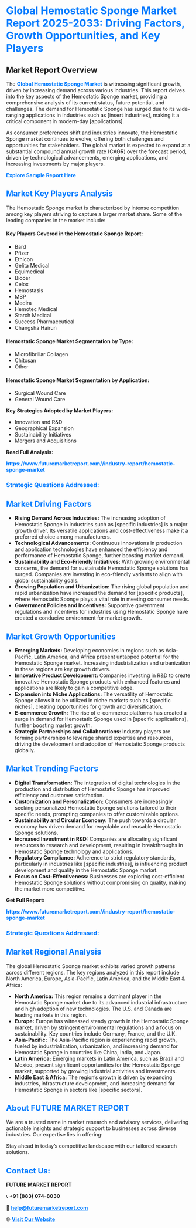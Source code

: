 <h1 style="color: #007BFF;">Global Hemostatic Sponge Market Report 2025-2033: Driving Factors, Growth Opportunities, and Key Players</h1>

<section id="overview">
<h2>Market Report Overview</h2>
<p>The <a href="https://www.futuremarketreport.com//industry-report/hemostatic-sponge-market" style="color: #007BFF; text-decoration: none;"><strong>Global Hemostatic Sponge Market</strong></a> is witnessing significant growth, driven by increasing demand across various industries. This report delves into the key aspects of the Hemostatic Sponge market, providing a comprehensive analysis of its current status, future potential, and challenges. The demand for Hemostatic Sponge has surged due to its wide-ranging applications in industries such as [insert industries], making it a critical component in modern-day [applications].</p>
<p>As consumer preferences shift and industries innovate, the Hemostatic Sponge market continues to evolve, offering both challenges and opportunities for stakeholders. The global market is expected to expand at a substantial compound annual growth rate (CAGR) over the forecast period, driven by technological advancements, emerging applications, and increasing investments by major players.</p>
</section>

<section id="overview">
<p><a href="https://www.futuremarketreport.com//request-sample/reportId=48536" style="color: #007BFF; text-decoration: none;"><strong>Explore Sample Report Here</strong></a></p>
</section>

<section id="key-players">
<h2 style="color: #007BFF;">Market Key Players Analysis</h2>
<p>The Hemostatic Sponge market is characterized by intense competition among key players striving to capture a larger market share. Some of the leading companies in the market include:</p>
<h4>Key Players Covered in the Hemostatic Sponge Report:</h4>
<ul><li>Bard</li><li>Pfizer</li><li>Ethicon</li><li>Gelita Medical</li><li>Equimedical</li><li>Biocer</li><li>Celox</li><li>Hemostasis</li><li>MBP</li><li>Medira</li><li>Hemotec Medical</li><li>Starch Medical</li><li>Success Pharmaceutical</li><li>Changsha Hairun</li></ul>
<h4>Hemostatic Sponge Market Segmentation by Type:</h4>
<ul><li>Microfibrillar Collagen</li><li>Chitosan</li><li>Other</li></ul>

<h4>Hemostatic Sponge Market Segmentation by Application:</h4>
<ul><li>Surgical Wound Care</li><li>General Wound Care</li></ul>
<p><strong>Key Strategies Adopted by Market Players:</strong></p>
<ul>
<li>Innovation and R&D</li>
<li>Geographical Expansion</li>
<li>Sustainability Initiatives</li>
<li>Mergers and Acquisitions</li>
</ul>
</section>

<section>
<p><strong>Read Full Analysis: </strong></p><a href="https://www.futuremarketreport.com//industry-report/hemostatic-sponge-market" style="color: #007BFF; text-decoration: none;"><strong>https://www.futuremarketreport.com//industry-report/hemostatic-sponge-market</strong></a>
<h3 style="color: #007BFF;">Strategic Questions Addressed:</h3>
</section>

<section id="driving-factors">
<h2 style="color: #007BFF;">Market Driving Factors</h2>
<ul>
<li><strong>Rising Demand Across Industries:</strong> The increasing adoption of Hemostatic Sponge in industries such as [specific industries] is a major growth driver. Its versatile applications and cost-effectiveness make it a preferred choice among manufacturers.</li>
<li><strong>Technological Advancements:</strong> Continuous innovations in production and application technologies have enhanced the efficiency and performance of Hemostatic Sponge, further boosting market demand.</li>
<li><strong>Sustainability and Eco-Friendly Initiatives:</strong> With growing environmental concerns, the demand for sustainable Hemostatic Sponge solutions has surged. Companies are investing in eco-friendly variants to align with global sustainability goals.</li>
<li><strong>Growing Population and Urbanization:</strong> The rising global population and rapid urbanization have increased the demand for [specific products], where Hemostatic Sponge plays a vital role in meeting consumer needs.</li>
<li><strong>Government Policies and Incentives:</strong> Supportive government regulations and incentives for industries using Hemostatic Sponge have created a conducive environment for market growth.</li>
</ul>
</section>

<section id="growth-opportunities">
<h2 style="color: #007BFF;">Market Growth Opportunities</h2>
<ul>
<li><strong>Emerging Markets:</strong> Developing economies in regions such as Asia-Pacific, Latin America, and Africa present untapped potential for the Hemostatic Sponge market. Increasing industrialization and urbanization in these regions are key growth drivers.</li>
<li><strong>Innovative Product Development:</strong> Companies investing in R&D to create innovative Hemostatic Sponge products with enhanced features and applications are likely to gain a competitive edge.</li>
<li><strong>Expansion into Niche Applications:</strong> The versatility of Hemostatic Sponge allows it to be utilized in niche markets such as [specific niches], creating opportunities for growth and diversification.</li>
<li><strong>E-commerce Growth:</strong> The rise of e-commerce platforms has created a surge in demand for Hemostatic Sponge used in [specific applications], further boosting market growth.</li>
<li><strong>Strategic Partnerships and Collaborations:</strong> Industry players are forming partnerships to leverage shared expertise and resources, driving the development and adoption of Hemostatic Sponge products globally.</li>
</ul>
</section>

<section id="trending-factors">
<h2 style="color: #007BFF;">Market Trending Factors</h2>
<ul>
<li><strong>Digital Transformation:</strong> The integration of digital technologies in the production and distribution of Hemostatic Sponge has improved efficiency and customer satisfaction.</li>
<li><strong>Customization and Personalization:</strong> Consumers are increasingly seeking personalized Hemostatic Sponge solutions tailored to their specific needs, prompting companies to offer customizable options.</li>
<li><strong>Sustainability and Circular Economy:</strong> The push towards a circular economy has driven demand for recyclable and reusable Hemostatic Sponge solutions.</li>
<li><strong>Increased Investment in R&D:</strong> Companies are allocating significant resources to research and development, resulting in breakthroughs in Hemostatic Sponge technology and applications.</li>
<li><strong>Regulatory Compliance:</strong> Adherence to strict regulatory standards, particularly in industries like [specific industries], is influencing product development and quality in the Hemostatic Sponge market.</li>
<li><strong>Focus on Cost-Effectiveness:</strong> Businesses are exploring cost-efficient Hemostatic Sponge solutions without compromising on quality, making the market more competitive.</li>
</ul>
</section>

<section>
<p><strong>Get Full Report: </strong></p><a href="https://www.futuremarketreport.com//industry-report/hemostatic-sponge-market" style="color: #007BFF; text-decoration: none;"><strong>https://www.futuremarketreport.com//industry-report/hemostatic-sponge-market</strong></a>
<h3 style="color: #007BFF;">Strategic Questions Addressed:</h3>
</section>


<section id="regional-analysis">
<h2 style="color: #007BFF;">Market Regional Analysis</h2>
<p>The global Hemostatic Sponge market exhibits varied growth patterns across different regions. The key regions analyzed in this report include North America, Europe, Asia-Pacific, Latin America, and the Middle East & Africa:</p>
<ul>
<li><strong>North America:</strong> This region remains a dominant player in the Hemostatic Sponge market due to its advanced industrial infrastructure and high adoption of new technologies. The U.S. and Canada are leading markets in this region.</li>
<li><strong>Europe:</strong> Europe has witnessed steady growth in the Hemostatic Sponge market, driven by stringent environmental regulations and a focus on sustainability. Key countries include Germany, France, and the U.K.</li>
<li><strong>Asia-Pacific:</strong> The Asia-Pacific region is experiencing rapid growth, fueled by industrialization, urbanization, and increasing demand for Hemostatic Sponge in countries like China, India, and Japan.</li>
<li><strong>Latin America:</strong> Emerging markets in Latin America, such as Brazil and Mexico, present significant opportunities for the Hemostatic Sponge market, supported by growing industrial activities and investments.</li>
<li><strong>Middle East & Africa:</strong> The region’s growth is driven by expanding industries, infrastructure development, and increasing demand for Hemostatic Sponge in sectors like [specific sectors].</li>
</ul>
</section>

<footer>
<h2 style="color: #007BFF;">About FUTURE MARKET REPORT</h2>
<p>We are a trusted name in market research and advisory services, delivering actionable insights and strategic support to businesses across diverse industries. Our expertise lies in offering:</p>

<p>Stay ahead in today’s competitive landscape with our tailored research solutions.</p>

<h2 style="color: #007BFF;">Contact Us:</h2>
<p><strong>FUTURE MARKET REPORT</strong></p>
<p>📞 <strong>+91 (883) 074-8030</strong></p>
<p>📧 <strong><a href="mailto:help@futuremarketreport.com" style="color: #007BFF;">help@futuremarketreport.com</a></strong></p>
<p>🌐 <strong><a href="https://www.futuremarketreport.com/" style="color: #007BFF;">Visit Our Website</a></strong></p>
</footer>